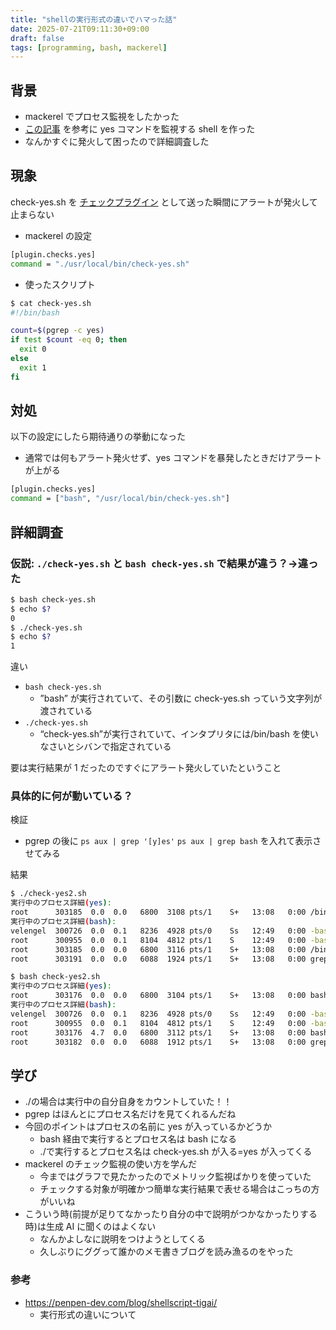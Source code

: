 ```yaml
---
title: "shellの実行形式の違いでハマった話"
date: 2025-07-21T09:11:30+09:00
draft: false
tags: [programming, bash, mackerel]
---
```


## 背景
* mackerel でプロセス監視をしたかった
* [この記事](https://blog.a-know.me/entry/2018/12/07/101433) を参考に yes コマンドを監視する shell を作った
* なんかすぐに発火して困ったので詳細調査した

<!--more-->

## 現象
check-yes.sh を [チェックプラグイン](https://mackerel.io/ja/docs/entry/custom-checks) として送った瞬間にアラートが発火して止まらない


* mackerel の設定
```bash
[plugin.checks.yes]
command = "./usr/local/bin/check-yes.sh"
```

* 使ったスクリプト
```bash
$ cat check-yes.sh
#!/bin/bash

count=$(pgrep -c yes)
if test $count -eq 0; then
  exit 0
else
  exit 1
fi
```

## 対処
以下の設定にしたら期待通りの挙動になった
* 通常では何もアラート発火せず、yes コマンドを暴発したときだけアラートが上がる

```bash
[plugin.checks.yes]
command = ["bash", "/usr/local/bin/check-yes.sh"]
```

## 詳細調査

### 仮説: `./check-yes.sh` と `bash check-yes.sh` で結果が違う？→違った

```bash
$ bash check-yes.sh
$ echo $?
0
$ ./check-yes.sh
$ echo $?
1
```

違い
* `bash check-yes.sh`
  * ”bash” が実行されていて、その引数に check-yes.sh っていう文字列が渡されている
* `./check-yes.sh`
  * “check-yes.sh”が実行されていて、インタプリタには/bin/bash を使いなさいとシバンで指定されている

要は実行結果が 1 だったのですぐにアラート発火していたということ

### 具体的に何が動いている？
検証
* pgrep の後に `ps aux | grep '[y]es'` `ps aux | grep bash` を入れて表示させてみる

結果
```bash
$ ./check-yes2.sh
実行中のプロセス詳細(yes):
root      303185  0.0  0.0   6800  3108 pts/1    S+   13:08   0:00 /bin/bash ./check-yes2.sh
実行中のプロセス詳細(bash):
velengel  300726  0.0  0.1   8236  4928 pts/0    Ss   12:49   0:00 -bash
root      300955  0.0  0.1   8104  4812 pts/1    S    12:49   0:00 -bash
root      303185  0.0  0.0   6800  3116 pts/1    S+   13:08   0:00 /bin/bash ./check-yes2.sh
root      303191  0.0  0.0   6088  1924 pts/1    S+   13:08   0:00 grep bash

$ bash check-yes2.sh
実行中のプロセス詳細(yes):
root      303176  0.0  0.0   6800  3104 pts/1    S+   13:08   0:00 bash check-yes2.sh
実行中のプロセス詳細(bash):
velengel  300726  0.0  0.1   8236  4928 pts/0    Ss   12:49   0:00 -bash
root      300955  0.0  0.1   8104  4812 pts/1    S    12:49   0:00 -bash
root      303176  4.7  0.0   6800  3112 pts/1    S+   13:08   0:00 bash check-yes2.sh
root      303182  0.0  0.0   6088  1912 pts/1    S+   13:08   0:00 grep bash
```

## 学び
* ./の場合は実行中の自分自身をカウントしていた！！
* pgrep はほんとにプロセス名だけを見てくれるんだね
* 今回のポイントはプロセスの名前に yes が入っているかどうか
  * bash 経由で実行するとプロセス名は bash になる
  * ./で実行するとプロセス名は check-yes.sh が入る=yes が入ってくる
* mackerel のチェック監視の使い方を学んだ
  * 今まではグラフで見たかったのでメトリック監視ばかりを使っていた
  * チェックする対象が明確かつ簡単な実行結果で表せる場合はこっちの方がいいね
* こういう時(前提が足りてなかったり自分の中で説明がつかなかったりする時)は生成 AI に聞くのはよくない
  * なんかよしなに説明をつけようとしてくる
  * 久しぶりにググって誰かのメモ書きブログを読み漁るのをやった

### 参考
* https://penpen-dev.com/blog/shellscript-tigai/
  * 実行形式の違いについて
